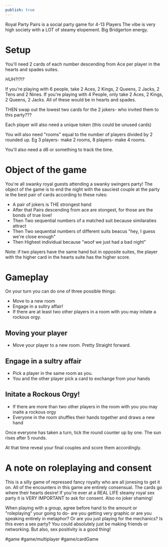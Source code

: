 ```yaml
---
publish: true
---
```

Royal Party Pairs is a social party game for 4-13 Players
The vibe is very high society with a LOT of steamy elopement. Big Bridgerton energy.

# Setup
You'll need 2 cards of each number descending from Ace per player in the hearts and spades suites.

*HUH?!?!?*

If you're playing with 6 people, take 2 Aces, 2 Kings, 2 Queens, 2 Jacks, 2 Tens and 2 Nines. If you're playing with 4 People, only take 2 Aces, 2 Kings, 2 Queens, 2 Jacks. All of these would be in hearts and spades.

THEN swap out the lowest two cards for the 2 jokers- who invited them to this party???

Each player will also need a unique token (this could be unused cards)

You will also need "rooms" equal to the number of players divided by 2 rounded up. Eg 3 players- make 2 rooms, 8 players- make 4 rooms.

You'll also need a d6 or something to track the time.

# Object of the game
You're all swanky royal guests attending a swanky swingers party! 
The object of the game is to end the night with the sauciest couple at the party ie the best pair of cards according to these rules:
- A pair of jokers is THE strongest hand
- After that Pairs descending from ace are stongest, for those are the bonds of true love!
- Then Two sequential numbers of a matched suit because similaraties attract
- Then Two sequential numbers of different suits beacus "hey, I guess we're close enough"
-  Then Highest individual because "woof we just had a bad night"

Note: if two players have the same hand but in opposite suites, the player with the higher card in the hearts suite has the higher score.

# Gameplay
On your turn you can do one of three possible things:
- Move to a new room
- Engage in a  sultry affair!
- If there are at least two other players in a room with you may initate a rockous orgy.

## Moving your player
- Move your player to a new room. Pretty Straight forward.

## Engage in a sultry affair
- Pick a player in the same room as you.
- You and the other player pick a card to exchange from your hands

## Initate a Rockous Orgy!
- If there are more than two other players in the room with you you may inaite a rockous orgy
- Everyone in the room shuffles their hands together and draws a new hand

Once everyone has taken a turn, tick the round counter up by one.
The sun rises after 5 rounds.

At that time reveal your final couples and score them accordingly.


# A note on roleplaying and consent
This is a silly game of repressed fancy royalty who are all jonesing to get it on. All of the encounters in this game are entirely consensual. The cards go where their hearts desire! If you're ever at a REAL LIFE steamy royal sex party it is VERY IMPORTANT to ask for consent. Also no joker shaming!

When playing with a group, agree before hand to the amount or "roleplaying" your going to do- are you getting very graphic or are you speaking entirely in metaphor? Or are you just playing for the mechanics? Is this even a sex party? You could absolutely just be making friends or networking. But also, sex positivity is a good thing!

#game #game/multiplayer #game/cardGame 